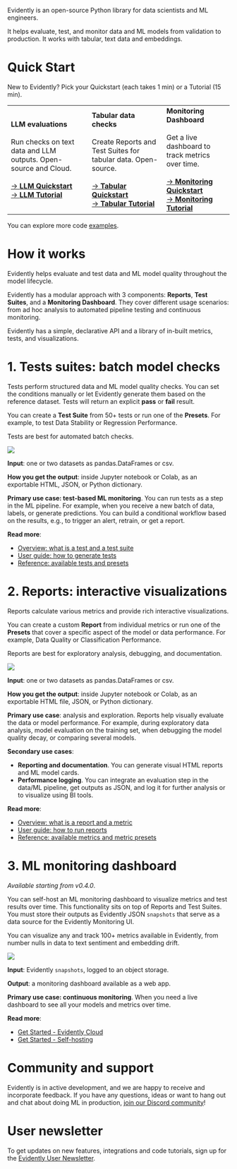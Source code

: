 Evidently is an open-source Python library for data scientists and ML engineers. 

It helps evaluate, test, and monitor data and ML models from validation to production. It works with tabular, text data and embeddings.

# Quick Start

New to Evidently? Pick your Quickstart (each takes 1 min) or a Tutorial (15 min). 

|         |                                                        |   |
| ------- | ------------------------------------------------------ | - |
| **LLM evaluations**<br><br>Run checks on text data and LLM outputs. Open-source and Cloud. <br><br> [-> **LLM Quickstart**](get-started/quickstart-llm.md)<br>[-> **LLM Tutorial**](get-started/tutorial-llm.md)| **Tabular data checks**<br><br>Create Reports and Test Suites for tabular data. Open-source.<br><br>[-> **Tabular Quickstart**](get-started/hello-world.md)<br>[-> **Tabular Tutorial**](get-started/tutorial.md) | **Monitoring Dashboard**<br><br>Get a live dashboard to track metrics over time.<br><br>[-> **Monitoring Quickstart**](quickstart-cloud.md)<br>[-> **Monitoring Tutorial**](tutorial-cloud.md)|

You can explore more code [examples](examples/examples.md). 

# How it works 

Evidently helps evaluate and test data and ML model quality throughout the model lifecycle.

Evidently has a modular approach with 3 components: **Reports**, **Test Suites**, and a **Monitoring Dashboard**. They cover different usage scenarios: from ad hoc analysis to automated pipeline testing and continuous monitoring.

Evidently has a simple, declarative API and a library of in-built metrics, tests, and visualizations.

# 1. Tests suites: batch model checks 

Tests perform structured data and ML model quality checks. You can set the conditions manually or let Evidently generate them based on the reference dataset. Tests will return an explicit **pass** or **fail** result. 
 
You can create a **Test Suite** from 50+ tests or run one of the **Presets**. For example, to test Data Stability or Regression Performance.

Tests are best for automated batch checks.
 
![](.gitbook/assets/main/evidently_tests_main-min.png)

**Input**: one or two datasets as pandas.DataFrames or csv.
 
**How you get the output**: inside Jupyter notebook or Colab, as an exportable HTML, JSON, or Python dictionary.
 
**Primary use case: test-based ML monitoring**. You can run tests as a step in the ML pipeline. For example, when you receive a new batch of data, labels, or generate predictions. You can build a conditional workflow based on the results, e.g., to trigger an alert, retrain, or get a report.  

**Read more**:
* [Overview: what is a test and a test suite](introduction/core-concepts.md) 
* [User guide: how to generate tests](tests-and-reports/run-tests.md) 
* [Reference: available tests and presets](reference/all-tests.md) 

# 2. Reports: interactive visualizations

Reports calculate various metrics and provide rich interactive visualizations. 
 
You can create a custom **Report** from individual metrics or run one of the **Presets** that cover a specific aspect of the model or data performance. For example, Data Quality or Classification Performance.
 
Reports are best for exploratory analysis, debugging, and documentation.

![](.gitbook/assets/main/evidently_reports_main-min.png)

**Input**: one or two datasets as pandas.DataFrames or csv. 
 
**How you get the output**: inside Jupyter notebook or Colab, as an exportable HTML file, JSON, or Python dictionary.
 
**Primary use case**: analysis and exploration. Reports help visually evaluate the data or model performance. For example, during exploratory data analysis, model evaluation on the training set, when debugging the model quality decay, or comparing several models.  
 
**Secondary use cases**:
* **Reporting and documentation**. You can generate visual HTML reports and ML model cards.
* **Performance logging**. You can integrate an evaluation step in the data/ML pipeline, get outputs as JSON, and log it for further analysis or to visualize using BI tools.

**Read more**:
* [Overview: what is a report and a metric](introduction/core-concepts.md) 
* [User guide: how to run reports](tests-and-reports/get-reports.md) 
* [Reference: available metrics and metric presets](reference/all-metrics.md) 

# 3. ML monitoring dashboard

*Available starting from v0.4.0*. 

You can self-host an ML monitoring dashboard to visualize metrics and test results over time. This functionality sits on top of Reports and Test Suites. You must store their outputs as Evidently JSON `snapshots` that serve as a data source for the Evidently Monitoring UI.

You can visualize any and track 100+ metrics available in Evidently, from number nulls in data to text sentiment and embedding drift.

![](.gitbook/assets/main/evidently_ml_monitoring_main.png)

**Input**: Evidently `snapshots`, logged to an object storage. 

**Output**: a monitoring dashboard available as a web app.
  
**Primary use case: continuous monitoring**. When you need a live dashboard to see all your models and metrics over time. 
 
**Read more**:
* [Get Started - Evidently Cloud](get-started/tutorial-cloud.md)
* [Get Started - Self-hosting](get-started/tutorial-monitoring.md)

# Community and support 

Evidently is in active development, and we are happy to receive and incorporate feedback. If you have any questions, ideas or want to hang out and chat about doing ML in production, [join our Discord community](https://discord.com/invite/xZjKRaNp8b)!

# User newsletter

To get updates on new features, integrations and code tutorials, sign up for the [Evidently User Newsletter](https://www.evidentlyai.com/user-newsletter). 

